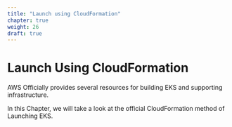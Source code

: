 ```yaml
---
title: "Launch using CloudFormation"
chapter: true
weight: 26
draft: true
---
```


# Launch Using CloudFormation

AWS Officially provides several resources for building EKS and supporting
infrastructure.

In this Chapter, we will take a look at the official CloudFormation method
of Launching EKS.
